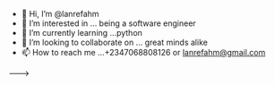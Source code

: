 - 👋 Hi, I’m @lanrefahm
- 👀 I’m interested in ... being a software engineer
- 🌱 I’m currently learning ...python
- 💞️ I’m looking to collaborate on ... great minds alike
- 📫 How to reach me ...+2347068808126 or lanrefahm@gmail.com


--->
